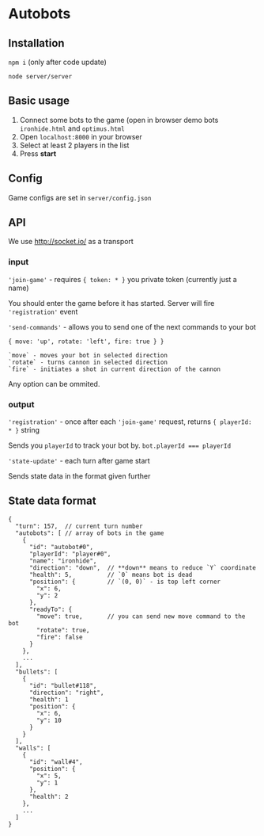 # Autobots

## Installation

`npm i` (only after code update)

`node server/server`

## Basic usage

1. Connect some bots to the game (open in browser demo bots `ironhide.html` and `optimus.html`
2. Open `localhost:8000` in your browser
3. Select at least 2 players in the list
4. Press **start**
 
## Config

Game configs are set in `server/config.json`

## API

We use http://socket.io/ as a transport

### input

`'join-game'` - requires `{ token: * }` you private token (currently just a name)
  
  You should enter the game before it has started. Server will fire `'registration'` event
    
`'send-commands'` - allows you to send one of the next commands to your bot

  `{ move: 'up', rotate: 'left', fire: true } }`
  
    `move` - moves your bot in selected direction
    `rotate` - turns cannon in selected direction
    `fire` - initiates a shot in current direction of the cannon
  
  Any option can be ommited.
    
### output

`'registration'` - once after each `'join-game'` request, returns `{ playerId: * }` string

  Sends you `playerId` to track your bot by. `bot.playerId === playerId`

`'state-update'` - each turn after game start

  Sends state data in the format given further


## State data format

```
{
  "turn": 157,  // current turn number
  "autobots": [ // array of bots in the game
    {
      "id": "autobot#0",
      "playerId": "player#0",
      "name": "ironhide",
      "direction": "down",  // **down** means to reduce `Y` coordinate
      "health": 5,          // `0` means bot is dead
      "position": {         // `(0, 0)` - is top left corner
        "x": 6,
        "y": 2
      },
      "readyTo": {
        "move": true,       // you can send new move command to the bot
        "rotate": true,
        "fire": false
      }
    },
    ...
  ],
  "bullets": [
    {
      "id": "bullet#118",
      "direction": "right",
      "health": 1
      "position": {
        "x": 6,
        "y": 10
      }
    }
  ],
  "walls": [
    {
      "id": "wall#4",
      "position": {
        "x": 5,
        "y": 1
      },
      "health": 2
    },
    ...
  ]
}
